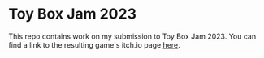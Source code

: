 # Toy Box Jam 2023

This repo contains work on my submission to Toy Box Jam 2023. You can find a link to the resulting game's itch.io page [here](https://github.com/toadkarter/ToyBoxJam2023). 
